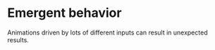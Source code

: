 # Emergent behavior

Animations driven by lots of different inputs can result in unexpected results.